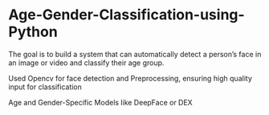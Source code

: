 # Age-Gender-Classification-using-Python
The goal is to build a system that can automatically detect a person’s face in an image or video and classify their age group.

Used Opencv for face detection and Preprocessing, ensuring high quality input for classification

Age and Gender-Specific Models like DeepFace or DEX
